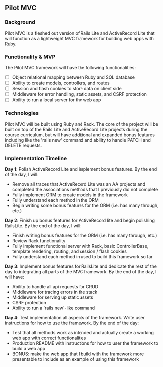 ## Pilot MVC

### Background

Pilot MVC is a fleshed out version of Rails Lite and ActiveRecord Lite that will function as a lightweight MVC framework for building web apps with Ruby.

### Functionality & MVP

The Pilot MVC framework will have the following functionalities:

- [ ] Object relational mapping between Ruby and SQL database
- [ ] Ability to create models, controllers, and routes
- [ ] Session and flash cookies to store data on client side
- [ ] Middleware for error handling, static assets, and CSRF protection
- [ ] Ability to run a local server for the web app

### Technologies

Pilot MVC will be built using Ruby and Rack. The core of the project will be built on top of the Rails Lite and ActiveRecord Lite projects during the course curriculum, but will have additional and expanded bonus features including like the 'rails new' command and ability to handle PATCH and DELETE requests.

### Implementation Timeline

**Day 1**: Polish ActiveRecord Lite and implement bonus features.  By the end of the day, I will:

- Remove all traces that ActiveRecord Lite was an AA projects and completed the associations methods that I previously did not complete
- Fully implement ORM to create models in the framework
- Fully understand each method in the ORM
- Begin writing some bonus features for the ORM (i.e. has many through, etc.)

**Day 2**: Finish up bonus features for ActiveRecord lite and begin polishing RailsLite.  By the end of the day, I will:

- Finish writing bonus features for the ORM (i.e. has many through, etc.)
- Review Rack functionality
- Fully implement functional server with Rack, basic ControllerBase, template rendering, routing, and session / flash cookies
- Fully understand each method in used to build this framework so far

**Day 3**: Implement bonus features for RailsLite and dedicate the rest of the day to integrating all parts of the MVC framework. By the end of the day, I will have:

- Ability to handle all api requests for CRUD
- Middleware for tracing errors in the stack
- Middleware for serving up static assets
- CSRF protection
- Ability to run a 'rails new'-like command

**Day 4**: Test implementation all aspects of the framework. Write user instructions for how to use the framework. By the end of the day:

- Test that all methods work as intended and actually create a working web app with correct functionalities
- Production README with instructions for how to user the framework to build a web app
- BONUS: make the web app that I build with the framework more presentable to include as an example of using this framework
